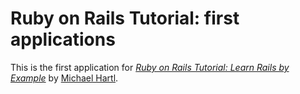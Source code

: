 # Ruby on Rails Tutorial: first applications

This is the first application for
[*Ruby on Rails Tutorial: Learn Rails by Example*](http://www.railstutorial.org/)
by [Michael Hartl](http://www.michaelhartl.com/).
